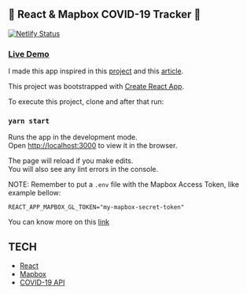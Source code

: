 ## 🦠 React & Mapbox COVID-19 Tracker 🦠

[![Netlify Status](https://api.netlify.com/api/v1/badges/03aa4a5d-97de-4392-bfc6-b2dc048f5d56/deploy-status)](https://app.netlify.com/sites/react-covid19-tracker/deploys)

### [Live Demo](https://react-covid19-tracker.netlify.com/)

I made this app inspired in this [project](https://github.com/alemesa/mapbox-covid19) and this [article](https://dev.to/alemesa/how-to-create-a-covid-19-map-with-mapbox-and-react-3jgf).

This project was bootstrapped with [Create React App](https://github.com/facebook/create-react-app).

To execute this project, clone and after that run:

### `yarn start`

Runs the app in the development mode.<br />
Open [http://localhost:3000](http://localhost:3000) to view it in the browser.

The page will reload if you make edits.<br />
You will also see any lint errors in the console.

NOTE: Remember to put a `.env` file with the Mapbox Access Token, like example bellow:

```
REACT_APP_MAPBOX_GL_TOKEN="my-mapbox-secret-token"
```
You can know more on this [link](https://docs.mapbox.com/help/how-mapbox-works/access-tokens/)

## TECH

* [React](https://github.com/facebook/react)
* [Mapbox](https://www.mapbox.com/)
* [COVID-19 API](https://docs.corona.lmao-xd.wtf/)
